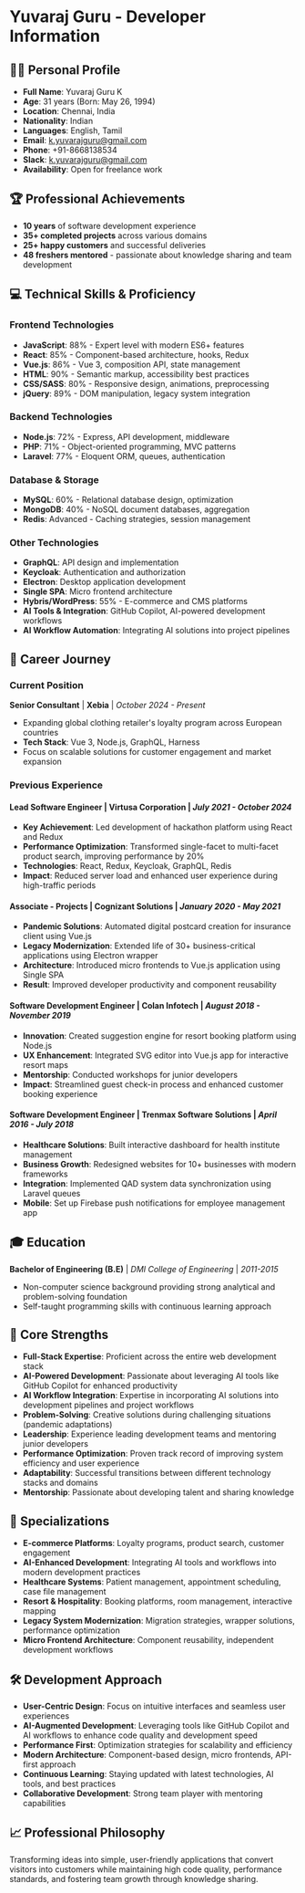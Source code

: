 # Yuvaraj Guru - Developer Information

## 👨‍💻 Personal Profile
- **Full Name**: Yuvaraj Guru K
- **Age**: 31 years (Born: May 26, 1994)
- **Location**: Chennai, India
- **Nationality**: Indian
- **Languages**: English, Tamil
- **Email**: k.yuvarajguru@gmail.com
- **Phone**: +91-8668138534
- **Slack**: k.yuvarajguru@gmail.com
- **Availability**: Open for freelance work

## 🏆 Professional Achievements
- **10 years** of software development experience
- **35+ completed projects** across various domains
- **25+ happy customers** and successful deliveries
- **48 freshers mentored** - passionate about knowledge sharing and team development

## 💻 Technical Skills & Proficiency

### Frontend Technologies
- **JavaScript**: 88% - Expert level with modern ES6+ features
- **React**: 85% - Component-based architecture, hooks, Redux
- **Vue.js**: 86% - Vue 3, composition API, state management
- **HTML**: 90% - Semantic markup, accessibility best practices
- **CSS/SASS**: 80% - Responsive design, animations, preprocessing
- **jQuery**: 89% - DOM manipulation, legacy system integration

### Backend Technologies
- **Node.js**: 72% - Express, API development, middleware
- **PHP**: 71% - Object-oriented programming, MVC patterns
- **Laravel**: 77% - Eloquent ORM, queues, authentication

### Database & Storage
- **MySQL**: 60% - Relational database design, optimization
- **MongoDB**: 40% - NoSQL document databases, aggregation
- **Redis**: Advanced - Caching strategies, session management

### Other Technologies
- **GraphQL**: API design and implementation
- **Keycloak**: Authentication and authorization
- **Electron**: Desktop application development
- **Single SPA**: Micro frontend architecture
- **Hybris/WordPress**: 55% - E-commerce and CMS platforms
- **AI Tools & Integration**: GitHub Copilot, AI-powered development workflows
- **AI Workflow Automation**: Integrating AI solutions into project pipelines

## 🚀 Career Journey

### Current Position
**Senior Consultant** | **Xebia** | *October 2024 - Present*
- Expanding global clothing retailer's loyalty program across European countries
- **Tech Stack**: Vue 3, Node.js, GraphQL, Harness
- Focus on scalable solutions for customer engagement and market expansion

### Previous Experience

#### Lead Software Engineer | Virtusa Corporation | *July 2021 - October 2024*
- **Key Achievement**: Led development of hackathon platform using React and Redux
- **Performance Optimization**: Transformed single-facet to multi-facet product search, improving performance by 20%
- **Technologies**: React, Redux, Keycloak, GraphQL, Redis
- **Impact**: Reduced server load and enhanced user experience during high-traffic periods

#### Associate - Projects | Cognizant Solutions | *January 2020 - May 2021*
- **Pandemic Solutions**: Automated digital postcard creation for insurance client using Vue.js
- **Legacy Modernization**: Extended life of 30+ business-critical applications using Electron wrapper
- **Architecture**: Introduced micro frontends to Vue.js application using Single SPA
- **Result**: Improved developer productivity and component reusability

#### Software Development Engineer | Colan Infotech | *August 2018 - November 2019*
- **Innovation**: Created suggestion engine for resort booking platform using Node.js
- **UX Enhancement**: Integrated SVG editor into Vue.js app for interactive resort maps
- **Mentorship**: Conducted workshops for junior developers
- **Impact**: Streamlined guest check-in process and enhanced customer booking experience

#### Software Development Engineer | Trenmax Software Solutions | *April 2016 - July 2018*
- **Healthcare Solutions**: Built interactive dashboard for health institute management
- **Business Growth**: Redesigned websites for 10+ businesses with modern frameworks
- **Integration**: Implemented QAD system data synchronization using Laravel queues
- **Mobile**: Set up Firebase push notifications for employee management app

## 🎓 Education
**Bachelor of Engineering (B.E)** | *DMI College of Engineering* | *2011-2015*
- Non-computer science background providing strong analytical and problem-solving foundation
- Self-taught programming skills with continuous learning approach

## 🌟 Core Strengths
- **Full-Stack Expertise**: Proficient across the entire web development stack
- **AI-Powered Development**: Passionate about leveraging AI tools like GitHub Copilot for enhanced productivity
- **AI Workflow Integration**: Expertise in incorporating AI solutions into development pipelines and project workflows
- **Problem-Solving**: Creative solutions during challenging situations (pandemic adaptations)
- **Leadership**: Experience leading development teams and mentoring junior developers
- **Performance Optimization**: Proven track record of improving system efficiency and user experience
- **Adaptability**: Successful transitions between different technology stacks and domains
- **Mentorship**: Passionate about developing talent and sharing knowledge

## 🎯 Specializations
- **E-commerce Platforms**: Loyalty programs, product search, customer engagement
- **AI-Enhanced Development**: Integrating AI tools and workflows into modern development practices
- **Healthcare Systems**: Patient management, appointment scheduling, case file management
- **Resort & Hospitality**: Booking platforms, room management, interactive mapping
- **Legacy System Modernization**: Migration strategies, wrapper solutions, performance optimization
- **Micro Frontend Architecture**: Component reusability, independent development workflows

## 🛠️ Development Approach
- **User-Centric Design**: Focus on intuitive interfaces and seamless user experiences
- **AI-Augmented Development**: Leveraging tools like GitHub Copilot and AI workflows to enhance code quality and development speed
- **Performance First**: Optimization strategies for scalability and efficiency
- **Modern Architecture**: Component-based design, micro frontends, API-first approach
- **Continuous Learning**: Staying updated with latest technologies, AI tools, and best practices
- **Collaborative Development**: Strong team player with mentoring capabilities

## 📈 Professional Philosophy
Transforming ideas into simple, user-friendly applications that convert visitors into customers while maintaining high code quality, performance standards, and fostering team growth through knowledge sharing.
